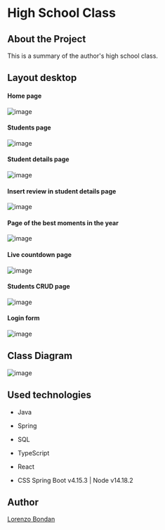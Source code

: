 # High School Class

## About the Project

This is a summary of the author's high school class.

## Layout desktop

#### Home page
![image](https://user-images.githubusercontent.com/105743965/219481036-54df731c-5ce8-4fe0-9488-9a550a423519.png)
#### Students page
![image](https://user-images.githubusercontent.com/105743965/219481235-82aca75f-0268-4bc3-b05b-311e568fdae4.png)
#### Student details page
![image](https://user-images.githubusercontent.com/105743965/219984126-4d08a00e-a9f5-4b8a-a803-e8deefd8da9e.png)
#### Insert review in student details page
![image](https://user-images.githubusercontent.com/105743965/219236963-0f92788b-1c9e-4fa1-ba4b-0d72c64d5e87.png)
#### Page of the best moments in the year 
![image](https://user-images.githubusercontent.com/105743965/219481608-e693592a-b823-4d51-9fcb-7135c9ee7d41.png)
#### Live countdown page
![image](https://user-images.githubusercontent.com/105743965/219237613-6a7855ac-755b-4514-8824-1598ae799e8a.png)
#### Students CRUD page
![image](https://user-images.githubusercontent.com/105743965/219481925-0cdacba1-7e25-4e68-8d3f-329555c45317.png)
#### Login form
![image](https://user-images.githubusercontent.com/105743965/219239070-01269f97-f9d1-41cf-b8d6-4189464f2688.png)

## Class Diagram

![image](https://user-images.githubusercontent.com/105743965/219909368-3522a592-44f7-4acb-94cf-53d03571293d.png)

## Used technologies

- Java
- Spring
- SQL

- TypeScript
- React
- CSS
Spring Boot v4.15.3 | Node v14.18.2

## Author

[Lorenzo Bondan](HTTPS://WWW.LINKEDIN.COM/IN/LORENZO-BONDAN-108B42236)
